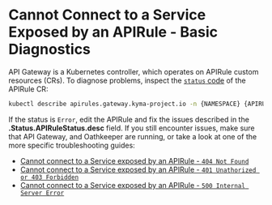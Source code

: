 # Cannot Connect to a Service Exposed by an APIRule - Basic Diagnostics

API Gateway is a Kubernetes controller, which operates on APIRule custom resources (CRs). To diagnose problems, inspect the [`status` code](../../custom-resources/apirule/04-10-apirule-custom-resource.md) of the APIRule CR:

   ```bash
   kubectl describe apirules.gateway.kyma-project.io -n {NAMESPACE} {APIRULE_NAME}
   ```

If the status is `Error`, edit the APIRule and fix the issues described in the **.Status.APIRuleStatus.desc** field. If you still encounter issues, make sure that API Gateway, and Oathkeeper are running, or take a look at one of the more specific troubleshooting guides:

- [Cannot connect to a Service exposed by an APIRule - `404 Not Found`](03-02-404-not-found.md)
- [Cannot connect to a Service exposed by an APIRule - `401 Unathorized or 403 Forbidden`](03-01-401-unauthorized-403-forbidden.md)
- [Cannot connect to a Service exposed by an APIRule - `500 Internal Server Error`](03-03-500-server-error.md)